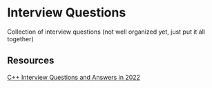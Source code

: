 # Interview Questions

Collection of interview questions (not well organized yet, just put it all together)

## Resources

[C++ Interview Questions and Answers in 2022](https://www.mygreatlearning.com/blog/cpp-interview-questions/)
